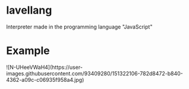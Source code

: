 # lavellang
Interpreter made in the programming language "JavaScript"
<h1>Example</h1>
![N-UHeeVWaH4](https://user-images.githubusercontent.com/93409280/151322106-782d8472-b840-4362-a09c-c06935f958a4.jpg)
